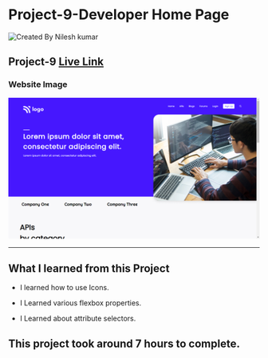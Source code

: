 # Project-9-Developer Home Page

![Created By Nilesh kumar](https://img.shields.io/badge/CreatedBy-NileshKumar-brightgreen)

## **Project-9** [Live Link](https://nilesh-project-9.netlify.app/)  

### Website Image
![website img](./screenshots/webpage%20img.png)
***
## What I learned from this Project

- I learned how to use Icons.

- I Learned various flexbox properties.

- I Learned about attribute selectors.


## This project took around 7 hours to complete.
